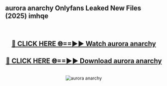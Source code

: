 <h2>aurora anarchy Onlyfans Leaked New Files (2025) imhqe</h2>
<br>
<div align="center">
<h2><a href="https://mediafiles.top/aurora_anarchy&ref=git" rel="nofollow">🔴 CLICK HERE 🌐==►► Watch aurora anarchy</a></h2>
<h2><a href="https://mediafiles.top/aurora_anarchy&ref=git" rel="nofollow">🔴 CLICK HERE 🌐==►► Download aurora anarchy</a></h2>
<br>
<a href="https://mediafiles.top/aurora_anarchy&ref=git" rel="nofollow" data-target="animated-image.originalLink"><img src="https://i.ibb.co.com/xMMVF88/686577567.gif" alt="aurora anarchy" style="max-width: 100%; display: inline-block;" data-target="animated-image.originalImage"></a>
</div>
<br>
<br>